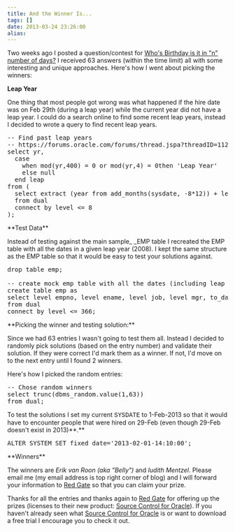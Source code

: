 ```yaml
---
title: And the Winner Is...
tags: []
date: 2013-03-24 23:26:00
alias:
---
```


Two weeks ago I posted a question/contest for [Who's Birthday is it in "n" number of days?](http://www.talkapex.com/2013/03/whos-birthday-is-it-in-n-number-of-days.html) I received 63 answers (within the time limit) all with some interesting and unique approaches. Here's how I went about picking the winners:  **&nbsp;**

**Leap Year**

One thing that most people got wrong was what happened if the hire date was on Feb 29th (during a leap year) while the current year did not have a leap year. I could do a search online to find some recent leap years, instead I decided to wrote a query to find recent leap years.
<pre class="brush: sql;">-- Find past leap years
-- https://forums.oracle.com/forums/thread.jspa?threadID=1128019
select yr, 
  case 
    when mod(yr,400) = 0 or mod(yr,4) = 0then 'Leap Year'
    else null 
  end leap
from (
  select extract (year from add_months(sysdate, -8*12)) + level - 1 yr
  from dual
  connect by level &lt;= 8
);
</pre>**Test Data**

Instead of testing against the main sample_ _EMP table I recreated the EMP table with all the dates in a given leap year (2008). I kept the same structure as the EMP table so that it would be easy to test your solutions against.
<pre class="brush: sql;">drop table emp;

-- create mock emp table with all the dates (including leap year
create table emp as
select level empno, level ename, level job, level mgr, to_date('01-01-2008', 'DD-MM-YYYY') + level - 1 hiredate, level sal, level comm, level deptno
from dual
connect by level &lt;= 366;
</pre>**Picking the winner and testing solution:**

Since we had 63 entries I wasn't going to test them all. Instead I decided to randomly pick solutions (based on the entry number) and validate their solution. If they were correct I'd mark them as a winner. If not, I'd move on to the next entry until I found 2 winners.

Here's how I picked the random entries:
<pre class="brush: sql;">-- Chose random winners
select trunc(dbms_random.value(1,63))
from dual;
</pre>To test the solutions I set my current <span style="font-family: &quot;Courier New&quot;,Courier,monospace;">SYSDATE</span> to 1-Feb-2013 so that it would have to encounter people that were hired on 29-Feb (even though 29-Feb doesn't exist in 2013)**.**
<pre class="brush: sql;">ALTER SYSTEM SET fixed_date='2013-02-01-14:10:00';
</pre>**Winners**

The winners are _Erik van Roon (aka "Belly")_ and _Iudith Mentzel_. Please email me (my email address is top right corner of blog) and I will forward your information to [Red Gate](http://www.red-gate.com/) so that you can claim your prize.

Thanks for all the entries and thanks again to [Red Gate](http://www.red-gate.com/) for offering up the prizes (licenses to their new product: [Source Control for Oracle](http://www.red-gate.com/products/oracle-development/source-control-for-oracle/)). If you haven't already seen what [Source Control for Oracle](http://www.red-gate.com/products/oracle-development/source-control-for-oracle/) is or want to download a free trial I encourage you to check it out.